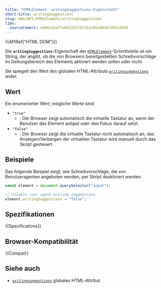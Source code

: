 ```yaml
---
title: "HTMLElement: writingSuggestions-Eigenschaft"
short-title: writingSuggestions
slug: Web/API/HTMLElement/writingSuggestions
l10n:
  sourceCommit: e9b6cd1b7fa8612257b72b2a85a96dd7d45c0200
---
```


{{APIRef("HTML DOM")}}

Die **`writingSuggestions`**-Eigenschaft der [`HTMLElement`](/de/docs/Web/API/HTMLElement)-Schnittstelle ist ein String, der angibt, ob die von Browsern bereitgestellten Schreibvorschläge im Geltungsbereich des Elements aktiviert werden sollen oder nicht.

Sie spiegelt den Wert des globalen HTML-Attributs [`writingsuggestions`](/de/docs/Web/HTML/Reference/Global_attributes/writingsuggestions) wider.

## Wert

Ein enumerierter Wert; mögliche Werte sind:

- `"true"`
  - : Der Browser zeigt automatisch die virtuelle Tastatur an, wenn der Benutzer das Element antippt oder den Fokus darauf setzt.
- `"false"`
  - : Der Browser zeigt die virtuelle Tastatur nicht automatisch an; das Anzeigen/Verbergen der virtuellen Tastatur wird manuell durch das Skript gesteuert.

## Beispiele

Das folgende Beispiel zeigt, wie Schreibvorschläge, die von Benutzeragenten angeboten werden, per Skript deaktiviert werden:

```js
const element = document.querySelector("input");

// disable user agent writing suggestions
element.writingSuggestions = "false";
```

## Spezifikationen

{{Specifications}}

## Browser-Kompatibilität

{{Compat}}

## Siehe auch

- [`writingsuggestions`](/de/docs/Web/HTML/Reference/Global_attributes/writingsuggestions) globales HTML-Attribut
